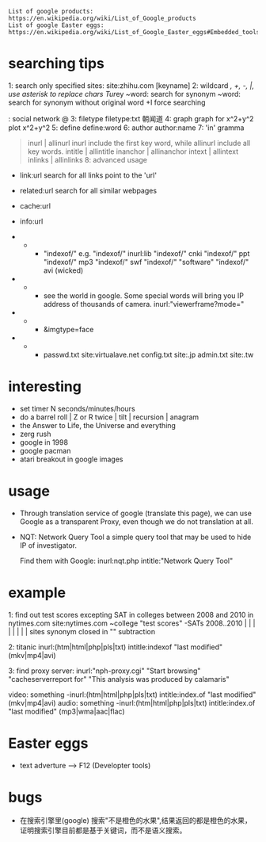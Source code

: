     List of google products: https://en.wikipedia.org/wiki/List_of_Google_products
    List of google Easter eggs: https://en.wikipedia.org/wiki/List_of_Google_Easter_eggs#Embedded_tools
# searching tips
1: search only specified sites:
    site:zhihu.com  [keyname]
2: wildcard *, +, -, |,  use asterisk to replace chars
    Tur*ey
    ~word:  search for synonym
    ~word:  search for synonym without original word
    +I	force searching

 : social network
    @
3: filetype
    filetype:txt 朝闻道
4: graph
    graph for x^2+y^2
    plot x^2+y^2
5: define 
    define:word
6: author
    author:name
7: 'in' gramma
> inurl | allinurl
    inurl include the first key word, while allinurl include all key words.
> intitle | allintitle
> inanchor | allinanchor
> intext | allintext
> inlinks | allinlinks
8: advanced usage
* link:url
    search for all links point to the 'url'
* related:url
    search for all similar webpages
* cache:url
* info:url

* * * "indexof/"
  e.g.
    "indexof/" inurl:lib
    "indexof/" cnki
    "indexof/" ppt 
    "indexof/" mp3
    "indexof/" swf
    "indexof/" "software"
    "indexof/" avi (wicked)

* * * see the world in google. Some special words will bring you IP address of thousands of camera.
    inurl:"viewerframe?mode="

* * * &imgtype=face

* * * passwd.txt site:virtualave.net
      config.txt site:.jp
      admin.txt site:.tw




# interesting
* set timer N seconds/minutes/hours
* do a barrel roll | Z or R twice | tilt | recursion | anagram 
* the Answer to Life, the Universe and everything
* zerg rush
* google in 1998
* google pacman
* atari breakout in google images


# usage
* Through translation service of google (translate this page), we can use Google as a transparent 
  Proxy, even though we do not translation at all.
* NQT: Network Query Tool
    a simple query tool that may be used to hide IP of investigator.

    Find them with Google:
    inurl:nqt.php intitle:"Network Query Tool"

# example
1: find out test scores excepting SAT in colleges between 2008 and 2010 in
nytimes.com
    site:nytimes.com ~college "test scores" -SATs 2008..2010
	|            |              |       |
	|            |              |       |
      sites         synonym    closed in "" subtraction

2: titanic inurl:(htm|html|php|pls|txt) intitle:indexof "last modified" (mkv|mp4|avi)

3: find proxy server:
    inurl:"nph-proxy.cgi" "Start browsing"
    "cacheserverreport for" "This analysis was produced by calamaris"

video: something -inurl:(htm|html|php|pls|txt) intitle:index.of "last modified" (mkv|mp4|avi)
audio: something -inurl:(htm|html|php|pls|txt) intitle:index.of "last modified" (mp3|wma|aac|flac)

# Easter eggs
* text adverture --> F12 (Developter tools)


# bugs
* 在搜索引擎里(google) 搜索"不是橙色的水果",结果返回的都是橙色的水果，证明搜索引擎目前都是基于关键词，而不是语义搜索。
